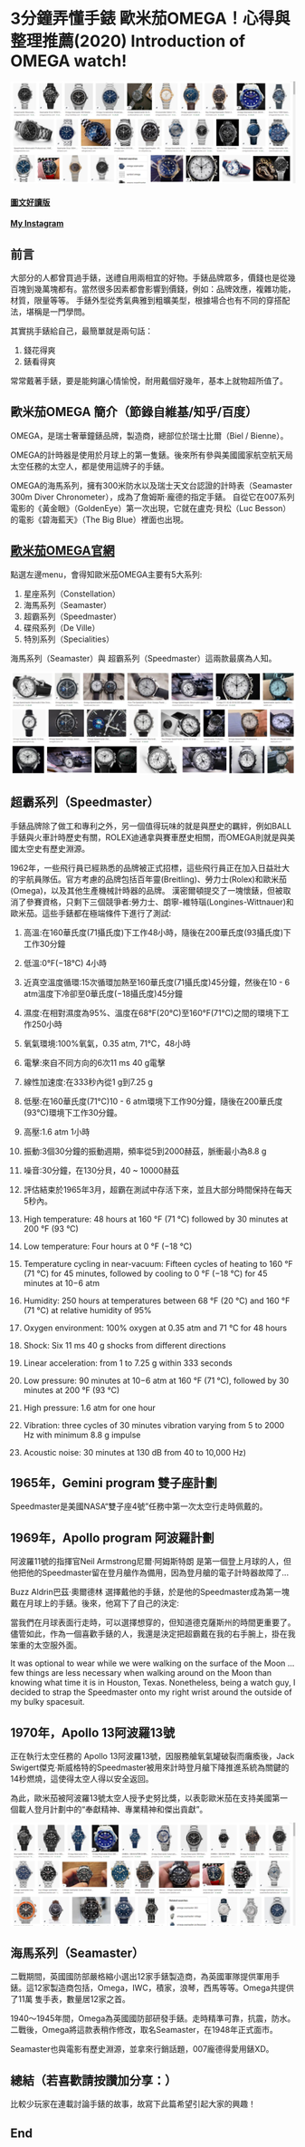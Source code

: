 # 3分鐘弄懂手錶 歐米茄OMEGA！心得與整理推薦(2020) Introduction of OMEGA watch!
![f1](https://github.com/HCH1/blog/blob/master/fig/omega1.JPG)

#### [圖文好讀版]()
#### [My Instagram](https://www.instagram.com/redbox111)

## 前言
大部分的人都曾買過手錶，送禮自用兩相宜的好物。手錶品牌眾多，價錢也是從幾百塊到幾萬塊都有。當然很多因素都會影響到價錢，例如：品牌效應，複雜功能，材質，限量等等。
手錶外型從秀氣典雅到粗曠美型，根據場合也有不同的穿搭配法，堪稱是一門學問。

其實挑手錶給自己，最簡單就是兩句話：
1. 錢花得爽
1. 錶看得爽

常常戴著手錶，要是能夠讓心情愉悅，耐用戴個好幾年，基本上就物超所值了。

## 歐米茄OMEGA 簡介（節錄自維基/知乎/百度）
OMEGA，是瑞士奢華鐘錶品牌，製造商，總部位於瑞士比爾（Biel / Bienne）。

OMEGA的計時器是使用於月球上的第一隻錶。後來所有參與美國國家航空航天局太空任務的太空人，都是使用這牌子的手錶。

OMEGA的海馬系列，擁有300米防水以及瑞士天文台認證的計時表（Seamaster 300m Diver Chronometer），成為了詹姆斯·龐德的指定手錶。
自從它在007系列電影的《黃金眼》（GoldenEye）第一次出現，它就在盧克·貝松（Luc Besson）的電影《碧海藍天》（The Big Blue）裡面也出現。

## [歐米茄OMEGA官網](https://www.omegawatches.com/)
點選左邊menu，會得知歐米茄OMEGA主要有5大系列:
1. 星座系列（Constellation）
1. 海馬系列（Seamaster）
1. 超霸系列（Speedmaster）
1. 碟飛系列（De Ville）
1. 特別系列（Specialities）

海馬系列（Seamaster）與 超霸系列（Speedmaster）這兩款最廣為人知。

![f1](https://github.com/HCH1/blog/blob/master/fig/omega1b2.JPG)

## 超霸系列（Speedmaster）
手錶品牌除了做工和專利之外，另一個值得玩味的就是與歷史的羈絆，例如BALL手錶與火車計時歷史有關，ROLEX迪通拿與賽車歷史相關，而OMEGA則就是與美國太空史有歷史淵源。

1962年，一些飛行員已經熟悉的品牌被正式招標，這些飛行員正在加入日益壯大的宇航員隊伍。官方考慮的品牌包括百年靈(Breitling)、勞力士(Rolex)和歐米茄(Omega)，以及其他生產機械計時器的品牌。
漢密爾頓提交了一塊懷錶，但被取消了參賽資格，只剩下三個競爭者:勞力士、朗寧-維特瑙(Longines-Wittnauer)和歐米茄。這些手錶都在極端條件下進行了測試:

1. 高溫:在160華氏度(71攝氏度)下工作48小時，隨後在200華氏度(93攝氏度)下工作30分鐘
1. 低溫:0°F(−18°C) 4小時
1. 近真空溫度循環:15次循環加熱至160華氏度(71攝氏度)45分鐘，然後在10 - 6 atm溫度下冷卻至0華氏度(−18攝氏度)45分鐘
1. 濕度:在相對濕度為95%、溫度在68°F(20°C)至160°F(71°C)之間的環境下工作250小時
1. 氧氣環境:100%氧氣，0.35 atm, 71℃，48小時
1. 電擊:來自不同方向的6次11 ms 40 g電擊
1. 線性加速度:在333秒內從1 g到7.25 g
1. 低壓:在160華氏度(71℃)10 - 6 atm環境下工作90分鐘，隨後在200華氏度(93℃)環境下工作30分鐘。
1. 高壓:1.6 atm 1小時
1. 振動:3個30分鐘的振動週期，頻率從5到2000赫茲，脈衝最小為8.8 g
1. 噪音:30分鐘，在130分貝，40 ~ 10000赫茲
1. 評估結束於1965年3月，超霸在測試中存活下來，並且大部分時間保持在每天5秒內。

1. High temperature: 48 hours at 160 °F (71 °C) followed by 30 minutes at 200 °F (93 °C)
1. Low temperature: Four hours at 0 °F (−18 °C)
1. Temperature cycling in near-vacuum: Fifteen cycles of heating to 160 °F (71 °C) for 45 minutes, followed by cooling to 0 °F (−18 °C) for 45 minutes at 10−6 atm
1. Humidity: 250 hours at temperatures between 68 °F (20 °C) and 160 °F (71 °C) at relative humidity of 95%
1. Oxygen environment: 100% oxygen at 0.35 atm and 71 °C for 48 hours
1. Shock: Six 11 ms 40 g shocks from different directions
1. Linear acceleration: from 1 to 7.25 g within 333 seconds
1. Low pressure: 90 minutes at 10−6 atm at 160 °F (71 °C), followed by 30 minutes at 200 °F (93 °C)
1. High pressure: 1.6 atm for one hour
1. Vibration: three cycles of 30 minutes vibration varying from 5 to 2000 Hz with minimum 8.8 g impulse
1. Acoustic noise: 30 minutes at 130 dB from 40 to 10,000 Hz)

## 1965年，Gemini program 雙子座計劃
Speedmaster是美國NASA“雙子座4號”任務中第一次太空行走時佩戴的。

## 1969年，Apollo program 阿波羅計劃
阿波羅11號的指揮官Neil Armstrong尼爾·阿姆斯特朗 是第一個登上月球的人，但他把他的Speedmaster留在登月艙作為備用，因為登月艙的電子計時器故障了...

Buzz Aldrin巴茲·奧爾德林 選擇戴他的手錶，於是他的Speedmaster成為第一塊戴在月球上的手錶。後來，他寫下了自己的決定:

當我們在月球表面行走時，可以選擇想穿的，但知道德克薩斯州的時間更重要了。儘管如此，作為一個喜歡手錶的人，我還是決定把超霸戴在我的右手腕上，掛在我笨重的太空服外面。

It was optional to wear while we were walking on the surface of the Moon ... few things are less necessary when walking around on the Moon than knowing what time it is in Houston, Texas. Nonetheless, being a watch guy, I decided to strap the Speedmaster onto my right wrist around the outside of my bulky spacesuit.

## 1970年，Apollo 13阿波羅13號
正在執行太空任務的 Apollo 13阿波羅13號，因服務艙氧氣罐破裂而癱瘓後，Jack Swigert傑克·斯威格特的Speedmaster被用來計時登月艙下降推進系統為關鍵的14秒燃燒，這使得太空人得以安全返回。

為此，歐米茄被阿波羅13號太空人授予史努比獎，以表彰歐米茄在支持美國第一個載人登月計劃中的“奉獻精神、專業精神和傑出貢獻”。


![f1](https://github.com/HCH1/blog/blob/master/fig/omega1c.JPG)

## 海馬系列（Seamaster）
二戰期間，英國國防部嚴格縮小選出12家手錶製造商，為英國軍隊提供軍用手錶。這12家製造商包括，Omega，IWC，積家，浪琴，西馬等等。Omega共提供了11萬 隻手表，數量居12家之首。

1940〜1945年間，Omega為英國國防部研發手錶。走時精準可靠，抗震，防水。二戰後，Omega將這款表稍作修改，取名Seamaster，在1948年正式面市。

Seamaster也與電影有歷史淵源，並拿來行銷話題，007龐德得愛用錶XD。

## 總結（若喜歡請按讚加分享：）
比較少玩家在連載討論手錶的故事，故寫下此篇希望引起大家的興趣！

## End
